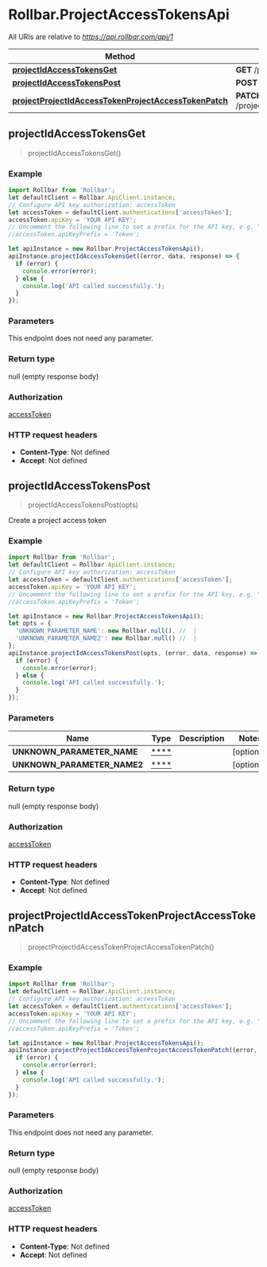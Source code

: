 # Rollbar.ProjectAccessTokensApi

All URIs are relative to *https://api.rollbar.com/api/1*

Method | HTTP request | Description
------------- | ------------- | -------------
[**projectIdAccessTokensGet**](ProjectAccessTokensApi.md#projectIdAccessTokensGet) | **GET** /project/{id}/access_tokens | 
[**projectIdAccessTokensPost**](ProjectAccessTokensApi.md#projectIdAccessTokensPost) | **POST** /project/{id}/access_tokens | 
[**projectProjectIdAccessTokenProjectAccessTokenPatch**](ProjectAccessTokensApi.md#projectProjectIdAccessTokenProjectAccessTokenPatch) | **PATCH** /project/{project_id}/access_token/{project_access_token} | 



## projectIdAccessTokensGet

> projectIdAccessTokensGet()



### Example

```javascript
import Rollbar from 'Rollbar';
let defaultClient = Rollbar.ApiClient.instance;
// Configure API key authorization: accessToken
let accessToken = defaultClient.authentications['accessToken'];
accessToken.apiKey = 'YOUR API KEY';
// Uncomment the following line to set a prefix for the API key, e.g. "Token" (defaults to null)
//accessToken.apiKeyPrefix = 'Token';

let apiInstance = new Rollbar.ProjectAccessTokensApi();
apiInstance.projectIdAccessTokensGet((error, data, response) => {
  if (error) {
    console.error(error);
  } else {
    console.log('API called successfully.');
  }
});
```

### Parameters

This endpoint does not need any parameter.

### Return type

null (empty response body)

### Authorization

[accessToken](../README.md#accessToken)

### HTTP request headers

- **Content-Type**: Not defined
- **Accept**: Not defined


## projectIdAccessTokensPost

> projectIdAccessTokensPost(opts)



Create a project access token

### Example

```javascript
import Rollbar from 'Rollbar';
let defaultClient = Rollbar.ApiClient.instance;
// Configure API key authorization: accessToken
let accessToken = defaultClient.authentications['accessToken'];
accessToken.apiKey = 'YOUR API KEY';
// Uncomment the following line to set a prefix for the API key, e.g. "Token" (defaults to null)
//accessToken.apiKeyPrefix = 'Token';

let apiInstance = new Rollbar.ProjectAccessTokensApi();
let opts = {
  'UNKNOWN_PARAMETER_NAME': new Rollbar.null(), //  | 
  'UNKNOWN_PARAMETER_NAME2': new Rollbar.null() //  | 
};
apiInstance.projectIdAccessTokensPost(opts, (error, data, response) => {
  if (error) {
    console.error(error);
  } else {
    console.log('API called successfully.');
  }
});
```

### Parameters


Name | Type | Description  | Notes
------------- | ------------- | ------------- | -------------
 **UNKNOWN_PARAMETER_NAME** | [****](.md)|  | [optional] 
 **UNKNOWN_PARAMETER_NAME2** | [****](.md)|  | [optional] 

### Return type

null (empty response body)

### Authorization

[accessToken](../README.md#accessToken)

### HTTP request headers

- **Content-Type**: Not defined
- **Accept**: Not defined


## projectProjectIdAccessTokenProjectAccessTokenPatch

> projectProjectIdAccessTokenProjectAccessTokenPatch()



### Example

```javascript
import Rollbar from 'Rollbar';
let defaultClient = Rollbar.ApiClient.instance;
// Configure API key authorization: accessToken
let accessToken = defaultClient.authentications['accessToken'];
accessToken.apiKey = 'YOUR API KEY';
// Uncomment the following line to set a prefix for the API key, e.g. "Token" (defaults to null)
//accessToken.apiKeyPrefix = 'Token';

let apiInstance = new Rollbar.ProjectAccessTokensApi();
apiInstance.projectProjectIdAccessTokenProjectAccessTokenPatch((error, data, response) => {
  if (error) {
    console.error(error);
  } else {
    console.log('API called successfully.');
  }
});
```

### Parameters

This endpoint does not need any parameter.

### Return type

null (empty response body)

### Authorization

[accessToken](../README.md#accessToken)

### HTTP request headers

- **Content-Type**: Not defined
- **Accept**: Not defined

